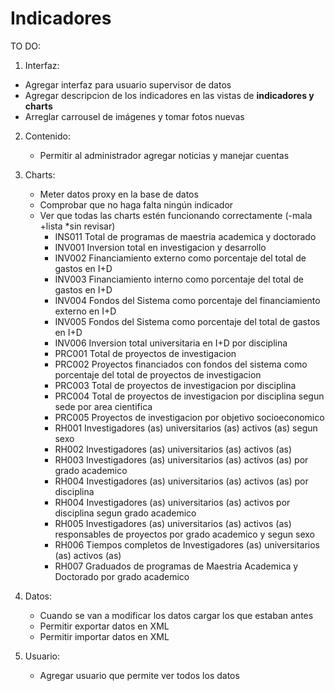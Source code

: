Indicadores
===========

TO DO:

1. Interfaz:
  * Agregar interfaz para usuario supervisor de datos
  * Agregar descripcion de los indicadores en las vistas de **indicadores y charts**
  * Arreglar carrousel de imágenes y tomar fotos nuevas

2. Contenido: 
	* Permitir al administrador agregar noticias y manejar cuentas

3. Charts: 
	* Meter datos proxy en la base de datos
	* Comprobar que no haga falta ningún indicador<br>
	* Ver que todas las charts estén funcionando correctamente (-mala +lista *sin revisar)<br>
		* INS011 	Total de programas de maestria academica y doctorado 
		* INV001 	Inversion total en investigacion y desarrollo 
		* INV002 	Financiamiento externo como porcentaje del total de gastos en I+D 
		* INV003 	Financiamiento interno como porcentaje del total de gastos en I+D 
		* INV004 	Fondos del Sistema como porcentaje del financiamiento externo en I+D
		* INV005 	Fondos del Sistema como porcentaje del total de gastos en I+D
		* INV006 	Inversion total universitaria en I+D por disciplina
		* PRC001 	Total de proyectos de investigacion
		* PRC002 	Proyectos financiados con fondos del sistema como porcentaje del total de proyectos de investigacion
		* PRC003 	Total de proyectos de investigacion por disciplina
		* PRC004 	Total de proyectos de investigacion por disciplina segun sede por area cientifica
		* PRC005 	Proyectos de investigacion por objetivo socioeconomico
		* RH001 	Investigadores (as) universitarios (as) activos (as) segun sexo
		* RH002 	Investigadores (as) universitarios (as) activos (as) 
		* RH003 	Investigadores (as) universitarios (as) activos (as) por grado academico 
		* RH004 	Investigadores (as) universitarios (as) activos (as) por disciplina 
		* RH004 	Investigadores (as) universitarios (as) activos por disciplina segun grado academico 
		* RH005 	Investigadores (as) universitarios (as) activos (as) responsables de proyectos por grado academico y segun sexo
		* RH006 	Tiempos completos de Investigadores (as) universitarios (as) activos (as)
		* RH007 	Graduados de programas de Maestria Academica y Doctorado por grado academico


4. Datos:
	* Cuando se van a modificar los datos cargar los que estaban antes
	* Permitir exportar datos en XML
	* Permitir importar datos en XML
	
5. Usuario:
	* Agregar usuario que permite ver todos los datos
